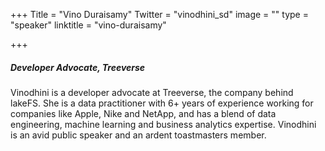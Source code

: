 +++
Title = "Vino Duraisamy"
Twitter = "vinodhini_sd"
image = ""
type = "speaker"
linktitle = "vino-duraisamy"

+++

##### Developer Advocate, Treeverse

Vinodhini is a developer advocate at Treeverse, the company behind lakeFS. She is a data practitioner with 6+ years of experience working for companies like Apple, Nike and NetApp, and has a blend of data engineering, machine learning and business analytics expertise. Vinodhini is an avid public speaker and an ardent toastmasters member.